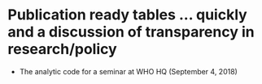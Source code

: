 # Publication ready tables ... quickly and a discussion of transparency in research/policy

- The analytic code for a seminar at WHO HQ (September 4, 2018)
